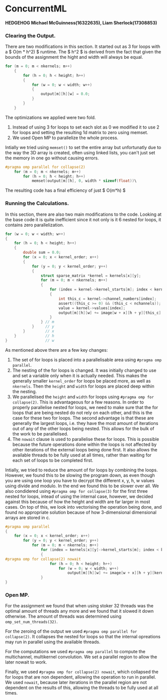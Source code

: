 # ConcurrentML
#### HEDGEHOG Michael McGuinness(16322635), Liam Sherlock(17308853)

### Clearing the Output.

There are two modifications in this section. It started out as 3 for loops with a $ O(m * h^2) $ runtime. The $ h^2 $ is derived from the fact that given the bounds of the assignment the hight and width will always be equal.

```c
for (m = 0; m < nkernels; m++)
    {
        for (h = 0; h < height; h++)
        {
            for (w = 0; w < width; w++)
            {
                output[m][h][w] = 0.0;
            }
        }
    }
```

The optimizations we applied were two fold. 

1. Instead of using 3 for loops to set each slot as 0 we modified it to use 2 for loops and setting the resulting 1d matrix to zero using memset.
2. We used Open MP to parallelize the whole process.

Intially we tried using `memset()` to set the entire array but unfortunatly due to the way the 3D array is created, often using linked lists, you can't just set the memory in one go without causing errors.

```c
#pragma omp parallel for collapse(2)
    for (m = 0; m < nkernels; m++)
        for (h = 0; h < height; h++)
            memset(output[m][h], 0, width * sizeof(float))\
```

The resulting code has a final efficiency of just $ O(m*h) $

<div style="page-break-after: always;"></div>

### Running the Calculations.

In this section, there are also two main modifications to the code. Looking at the base code it is quite inefficient since it not only is it 6 nested for loops, it contains zero parallelization.

```c
for (w = 0; w < width; w++)
{
    for (h = 0; h < height; h++)
    {
        double sum = 0.0;
        for (x = 0; x < kernel_order; x++)
        {
            for (y = 0; y < kernel_order; y++)
            {
                struct sparse_matrix *kernel = kernels[x][y];
                for (m = 0; m < nkernels; m++)
                {
                    for (index = kernel->kernel_starts[m]; index < kernel->kernel_starts[m + 1]; index++)
                    {
                        int this_c = kernel->channel_numbers[index];
                        assert((this_c >= 0) && (this_c < nchannels));
                        value = kernel->values[index];
                        output[m][h][w] += image[w + x][h + y][this_c] * value;
                    }
                } // m
            }     // y
        }         // x
    }             // h
}                 // w
```
As mentioned above there are a few key changes:
1. The set of for loops is placed into a parallelisable area using `#pragma omp parallel`.
2. The nesting of the for loops is changed. It was initially changed to use and set a variable only when it is actually needed. This makes the generally smaller `kernel_order` for loops be placed more, as well as `nkernels`. Then the `height` and `width`  for loops are placed deep within the nesting.
3. We parallelised the `height` and `width` for loops using `#pragma omp for collapse(2)`. This is advantageous for a few reasons. In order to properly parallelise nested for loops, we need to make sure that the for loops that are being nested do not rely on each other, and this is the case for these two for loops. The second advantage is that these are generally the largest loops, i.e. they have the most amount of iterations out of any of the other loops being nested. This allows for the bulk of the work to be parallelised.
4. The `nowait` clause is used to parallelise these for loops. This is possible because the future operations done within the loops is not affected by other iterations of the external loops being done first. It also allows the available threads to be fully used at all times, rather than waiting for each set of loops to be completed first.

Intially, we tried to reduce the amount of for loops by combining the loops. However, we found this to be slowing the program down, as even though you are using one loop you have to decrypt the different x, y, h, w values using divide and modulo. In the end we found this to be slower over all. We also condidered using `#pragma omp for collapse(3)` for the first three nested for loops, intead of using the internal case, however, we decided against this because of how the height and width are far larger in most cases. On top of this, we look into vectorising the operation being done, and found no appropriate solution because of how 3-dimensional dimensional arrays are stored in c.

<div style="page-break-after: always;"></div>

```c
#pragma omp parallel
{
    for (x = 0; x < kernel_order; x++)
        for (y = 0; y < kernel_order; y++)
            for (m = 0; m < nkernels; m++)
                for (index = kernels[x][y]->kernel_starts[m]; index < kernels[x][y]->kernel_starts[m + 1]; index++)
                {
#pragma omp for collapse(2) nowait
                    for (h = 0; h < height; h++)
                        for (w = 0; w < width; w++)
                            output[m][h][w] += image[w + x][h + y][kernels[x][y]->channel_numbers[index]] * kernels[x][y]->values[index];
                }
}
```

### Open MP.

For the assignment we found that when using stoker 32 threads was the optimal amount of threads any more and we found that it slowed it down otherwise. The amount of threads was determined using `omp_set_num_threads(32)`.

For the zeroing of the output we used `#pragma omp parallel for collapse(2)`. It collapses the nested for loops so that the internal opreations may run in parallel using the available threads.

For the computations we used `#pragma omp parallel` to compute the multichannel, multikernel convolution. We set a parallel region to allow the later nowait to work.

Finally, we used `#pragma omp for collapse(2) nowait`, which collapsed the for loops that are non dependent, allowing the operation to run in parallel. We used `nowait`, because later iterations in the parallel region are not dependent on the results of this, allowing the threads to be fully used at all times.

